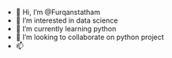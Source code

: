 - 👋 Hi, I’m @Furqanstatham
- 👀 I’m interested in data science
- 🌱 I’m currently learning python
- 💞️ I’m looking to collaborate on python project
- 📫 

<!---
Furqanstatham/Furqanstatham is a ✨ special ✨ repository because its `README.md` (this file) appears on your GitHub profile.
You can click the Preview link to take a look at your changes.
--->
